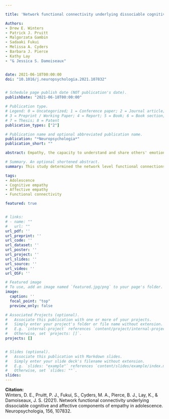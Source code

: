 ```yaml
---

title: 'Network functional connectivity underlying dissociable cognitive and affective components of empathy in adolescence'

Authors: 
- Drew E. Winters
- Patrick J. Pruitt 
- Malgorzata Gambin
- Sadaaki Fukui
- Melissa A. Cyders 
- Barbara J. Pierce 
- Kathy Lay
- "& Jessica S. Damoiseaux"


date: 2021-06-18T00:00:00
doi: "10.1016/j.neuropsychologia.2021.107832"


# Schedule page publish date (NOT publication's date).
publishDate: "2021-06-18T00:00:00"

# Publication type.
# Legend: 0 = Uncategorized; 1 = Conference paper; 2 = Journal article;
# 3 = Preprint / Working Paper; 4 = Report; 5 = Book; 6 = Book section;
# 7 = Thesis; 8 = Patent
publication_types: ["2"]

# Publication name and optional abbreviated publication name.
publication: "*Neuropsychologia*"
publication_short: ""

abstract: Empathy, the capacity to understand and share others' emotions, can occur through cognitive and affective components. These components are different conceptually, behaviorally, and in the brain. Neuroimaging task-based research in adolescents and adults document that cognitive empathy associates with the default mode and frontoparietal networks, whereas regions of the salience network underlie affective empathy. However, cognitive empathy is slower to mature than affective empathy and the extant literature reveals considerable developmental differences between adolescent and adult brains within and between these three networks. We extend previous work by examining empathy's association with functional connectivity within and between these networks in adolescents. Participants (n = 84, aged 13–17; 46.4% female) underwent resting state fMRI and completed self-report measures (Interpersonal Reactivity Index) for empathy as part of a larger Nathan-Kline Institute study. Regression analyses revealed adolescents reporting higher cognitive empathy had higher within DMN connectivity. Post hoc analysis revealed cognitive empathy's association within DMN connectivity is independent of affective empathy or empathy in general; and this association is driven by positive pairwise connections between the bilateral angular gyri and medial prefrontal cortex. These results suggest introspective cognitive processes related to the DMN are specifically important for cognitive empathy in adolescence.

# Summary. An optional shortened abstract.
summary: This study determined the network level functional connections in adolescent brains that associate with cognitive and affective empathy

tags:
- Adolescence
- Cognitive empathy
- Affective empathy
- Functional connectivity

featured: true


# links:
# - name: ""
#   url: ""
url_pdf: ''
url_preprint: ''
url_code: ''
url_dataset: ''
url_poster: ''
url_project: ''
url_slides: ''
url_source: ''
url_video: ''
url_OSF: ''

# Featured image
# To use, add an image named `featured.jpg/png` to your page's folder. 
image:
  caption: ''
  focal_point: "top"
  preview_only: false

# Associated Projects (optional).
#   Associate this publication with one or more of your projects.
#   Simply enter your project's folder or file name without extension.
#   E.g. `internal-project` references `content/project/internal-project/index.md`.
#   Otherwise, set `projects: []`.
projects: []


# Slides (optional).
#   Associate this publication with Markdown slides.
#   Simply enter your slide deck's filename without extension.
#   E.g. `slides: "example"` references `content/slides/example/index.md`.
#   Otherwise, set `slides: ""`.
slides: 
---
```

**Citation:**  
Winters, D. E., Pruitt, P. J., Fukui, S., Cyders, M. A., Pierce, B. J., Lay, K., & Damoiseaux, J. S. (2021). Network functional connectivity underlying dissociable cognitive and affective components of empathy in adolescence. Neuropsychologia, 156, 107832.









